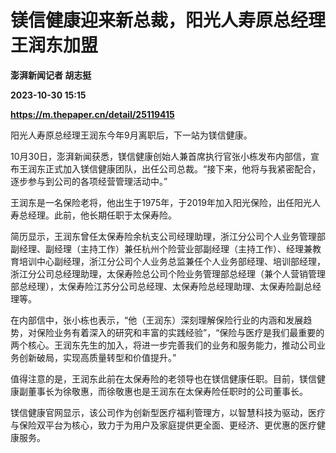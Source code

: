 # 镁信健康迎来新总裁，阳光人寿原总经理王润东加盟
**澎湃新闻记者 胡志挺**

**2023-10-30 15:15**

**https://m.thepaper.cn/detail/25119415**

阳光人寿原总经理王润东今年9月离职后，下一站为镁信健康。

10月30日，澎湃新闻获悉，镁信健康创始人兼首席执行官张小栋发布内部信，宣布王润东正式加入镁信健康团队，出任公司总裁。“接下来，他将与我紧密配合，逐步参与到公司的各项经营管理活动中。”

王润东是一名保险老将，他出生于1975年，于2019年加入阳光保险，出任阳光人寿总经理。此前，他长期任职于太保寿险。

简历显示，王润东曾任太保寿险余杭支公司经理助理，浙江分公司个人业务管理部副经理、副经理（主持工作）兼任杭州个险营业部副经理（主持工作）、经理兼教育培训中心副经理，浙江分公司个人业务总监兼任个人业务部经理、培训部经理，浙江分公司总经理助理，太保寿险总公司个险业务管理部总经理（兼个人营销管理部总经理），太保寿险江苏分公司总经理、太保寿险总经理助理、太保寿险副总经理等。

在内部信中，张小栋也表示，“他（王润东）深刻理解保险行业的内涵和发展趋势，对保险业务有着深入的研究和丰富的实践经验”，“保险与医疗是我们最重要的两个核心。王润东先生的加入，将进一步完善我们的业务和服务能力，推动公司业务创新破局，实现高质量转型和价值提升。”

值得注意的是，王润东此前在太保寿险的老领导也在镁信健康任职。目前，镁信健康副董事长为徐敬惠，而徐敬惠也是王润东在太保寿险任职时的公司董事长。

镁信健康官网显示，该公司作为创新型医疗福利管理方，以智慧科技为驱动，医疗与保险双平台为核心，致力于为用户及家庭提供更全面、更经济、更优惠的医疗健康服务。
